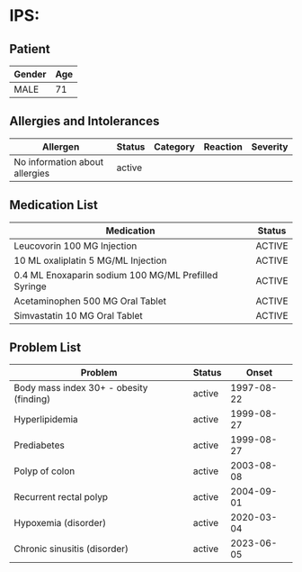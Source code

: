 # IPS:

## Patient

|Gender|Age|
|---|---|
|MALE|71|

## Allergies and Intolerances

|Allergen|Status|Category|Reaction|Severity|
|---|---|---|---|---|
|No information about allergies|active||||

## Medication List

|Medication|Status|
|---|---|
|Leucovorin 100 MG Injection|ACTIVE|
|10 ML oxaliplatin 5 MG/ML Injection|ACTIVE|
|0.4 ML Enoxaparin sodium 100 MG/ML Prefilled Syringe|ACTIVE|
|Acetaminophen 500 MG Oral Tablet|ACTIVE|
|Simvastatin 10 MG Oral Tablet|ACTIVE|

## Problem List

|Problem|Status|Onset|
|---|---|---|
|Body mass index 30+ - obesity (finding)|active|1997-08-22|
|Hyperlipidemia|active|1999-08-27|
|Prediabetes|active|1999-08-27|
|Polyp of colon|active|2003-08-08|
|Recurrent rectal polyp|active|2004-09-01|
|Hypoxemia (disorder)|active|2020-03-04|
|Chronic sinusitis (disorder)|active|2023-06-05|
